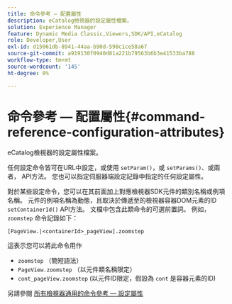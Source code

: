 ```yaml
---
title: 命令參考 — 配置屬性
description: eCatalog檢視器的設定屬性檔案。
solution: Experience Manager
feature: Dynamic Media Classic,Viewers,SDK/API,eCatalog
role: Developer,User
exl-id: d15061db-8941-44aa-b90d-598c1ce58a67
source-git-commit: a919130f0940d81a221b79563b6b3e41533ba788
workflow-type: tm+mt
source-wordcount: '145'
ht-degree: 0%

---
```


# 命令參考 — 配置屬性{#command-reference-configuration-attributes}

eCatalog檢視器的設定屬性檔案。

任何設定命令皆可在URL中設定，或使用 `setParam()`，或 `setParams()`、或兩者， API方法。 您也可以指定伺服器端設定記錄中指定的任何設定屬性。

對於某些設定命令，您可以在其前面加上對應檢視器SDK元件的類別名稱或例項名稱。 元件的例項名稱為動態，且取決於傳遞至的檢視器容器DOM元素的ID `setContainerId()` API方法。 文檔中包含此類命令的可選前置詞。 例如， `zoomstep` 命令記錄如下：

`[PageView.|<containerId>_pageView].zoomstep`

這表示您可以將此命令用作

* `zoomstep` （簡短語法）
* `PageView.zoomstep` （以元件類名稱限定）
* `cont_pageView.zoomstep` (以元件ID限定，假設為 `cont` 是容器元素的ID)

另請參閱 [所有檢視器通用的命令參考 — 設定屬性](../../../r-html5-viewer-20-cmdref-configattrib/r-html5-viewer-20-cmdref-configattrib.md#concept-850e0f2c49b949deb7cfbfd330d329bd)
